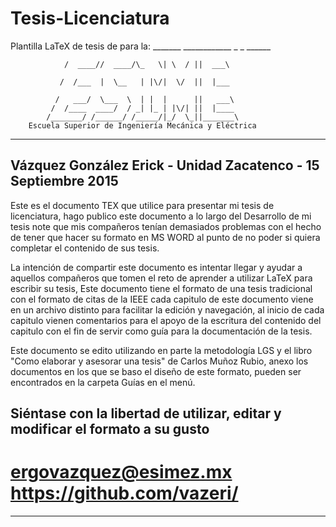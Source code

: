 # Tesis-Licenciatura

Plantilla LaTeX de tesis de para la: 
                  _______ ____________  _    _ ______
                  
                /  ____//  ____/\_   \| \  / ||  ___\
                
               /  /___  |  \__   | |\/|  \/  ||  |___
               
              /   ___/  \___  \  | |  |      ||   ___\
             /  /____  ____/  / _| |_ | |\/| ||  |____
            /_______/ /______/ /_____/|_/  \_||_______\
        Escuela Superior de Ingeniería Mecánica y Eléctrica 
 ---------------------------------------------------------------
 Vázquez González Erick - Unidad Zacatenco - 15 Septiembre 2015
 ---------------------------------------------------------------

Este es el documento TEX que utilice para presentar mi tesis de licenciatura, 
hago publico este documento a lo largo del Desarrollo de mi tesis note que mis 
compañeros tenían demasiados problemas con el hecho de tener que hacer su formato
en MS WORD al punto de no poder si quiera completar el contenido de sus tesis.

La intención de compartir este documento es intentar llegar y ayudar a aquellos 
compañeros que tomen el reto de aprender a utilizar LaTeX para escribir su tesis,
Este documento tiene el formato de una tesis tradicional con el formato de citas 
de la IEEE cada capitulo de este documento viene en un archivo distinto para 
facilitar la edición y navegación, al inicio de cada  capitulo vienen comentarios
para el apoyo de la escritura del contenido del capitulo con el fin de servir como
guía para la documentación de la tesis.

Este documento se edito utilizando en parte la metodología LGS y el libro 
"Como elaborar y asesorar una tesis" de Carlos Muñoz Rubio, anexo los documentos
en los que se baso el diseño de este formato, pueden ser encontrados en la carpeta
Guías en el menú. 

 Siéntase con la libertad de utilizar, editar y modificar el formato a su gusto 
---------------------------------------------------------------------------------
#         ergovazquez@esimez.mx            https://github.com/vazeri/
---------------------------------------------------------------------------------
